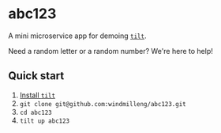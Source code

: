 # abc123
A mini microservice app for demoing [`tilt`](https://tilt.build/).

Need a random letter or a random number? We're here to help!

## Quick start
1. [Install `tilt`](https://github.com/windmilleng/tilt#installing)
2. `git clone git@github.com:windmilleng/abc123.git`
3. `cd abc123`
4. `tilt up abc123`
